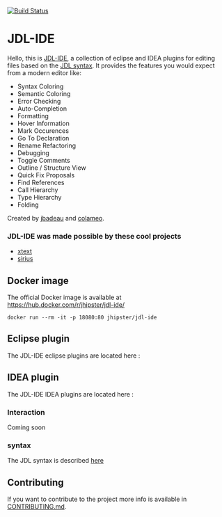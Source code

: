 
[![Build Status](https://travis-ci.org/jbadeau/jdl.svg?branch=master)](https://travis-ci.org/jbadeau/jdl)

JDL-IDE
=======

Hello, this is [JDL-IDE](https://jhipster.github.io/jdl-ide/), a collection of eclipse and IDEA plugins for editing files based on the [JDL syntax](https://jhipster.github.io/jdl). It provides the features you would expect from a modern editor like:

- Syntax Coloring	
- Semantic Coloring	
- Error Checking	
- Auto-Completion	
- Formatting	
- Hover Information	
- Mark Occurences	
- Go To Declaration	
- Rename Refactoring	
- Debugging	
- Toggle Comments	
- Outline / Structure View	
- Quick Fix Proposals	
- Find References	
- Call Hierarchy	
- Type Hierarchy	
- Folding

Created by [jbadeau](https://github.com/jbadeau) and [colameo](https://github.com/colameo).

### JDL-IDE was made possible by these cool projects

- [xtext](http://www.eclipse.org/Xtext/)
- [sirius](http://www.eclipse.org/sirius/)

## Docker image

The official Docker image is available at https://hub.docker.com/r/jhipster/jdl-ide/

```
docker run --rm -it -p 18080:80 jhipster/jdl-ide
```
## Eclipse plugin

The JDL-IDE eclipse plugins are located here : 

## IDEA plugin

The JDL-IDE IDEA plugins are located here : 

### Interaction

Coming soon

### syntax

The JDL syntax is described [here](https://jhipster.github.io/jdl)

## Contributing

If you want to contribute to the project more info is available in [CONTRIBUTING.md](CONTRIBUTING.md).

